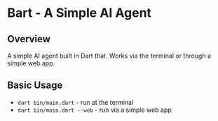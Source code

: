 # Bart - A Simple AI Agent

## Overview

A simple AI agent built in Dart that. Works via the terminal or through a simple web app.

## Basic Usage

- `dart bin/main.dart` - run at the terminal
- `dart bin/main.dart --web` - run via a simple web app
